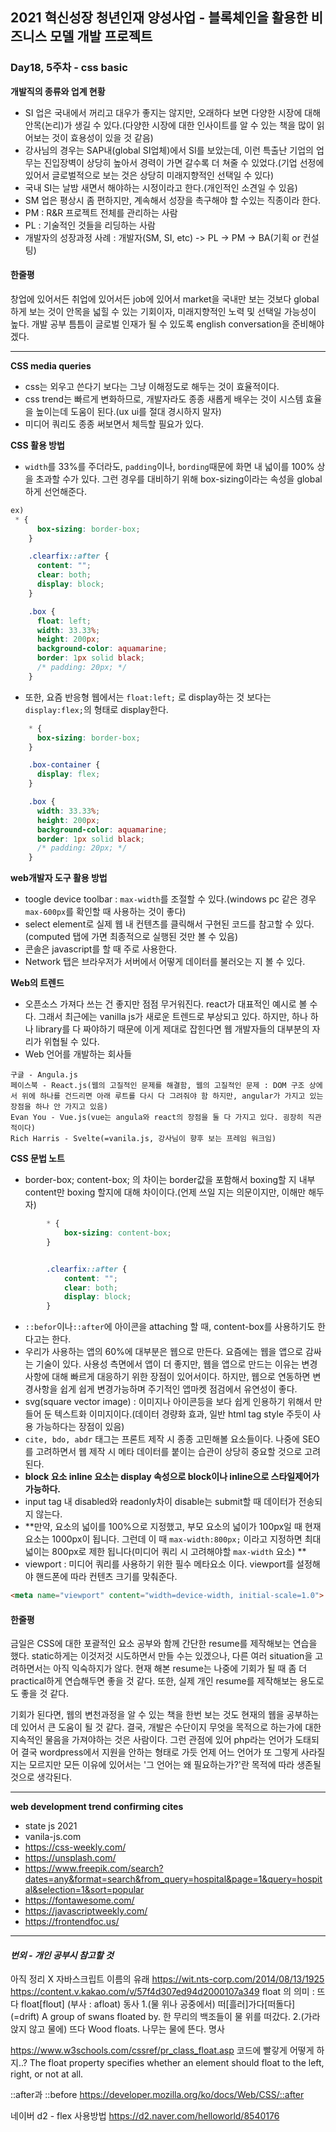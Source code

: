  ## 2021 혁신성장 청년인재 양성사업 - 블록체인을 활용한 비즈니스 모델 개발 프로젝트
 ### Day18, 5주차 - css basic

**개발직의 종류와 업계 현황**
- SI 업은 국내에서 꺼리고 대우가 좋지는 않지만, 오래하다 보면 다양한 시장에 대해 안목(논리)가 생길 수 있다.(다양한 시장에 대한 인사이트를 알 수 있는 책을 많이 읽어보는 것이 효용성이 있을 것 같음)
- 강사님의 경우는 SAP내(global SI업체)에서 SI를 보았는데, 이런 특출난 기업의 업무는 진입장벽이 상당히 높아서 경력이 가면 갈수록 더 쳐줄 수 있었다.(기업 선정에 있어서 글로벌적으로 보는 것은 상당히 미래지향적인 선택일 수 있다)
- 국내 SI는 날밤 새면서 해야하는 시정이라고 한다.(개인적인 소견일 수 있음)
- SM 업은 평상시 좀 편하지만, 계속해서 성장을 촉구해야 할 수있는 직종이라 한다.
- PM : R&R 프로젝트 전체를 관리하는 사람
- PL : 기술적인 것들을 리딩하는 사람
- 개발자의 성장과정 사례 : 개발자(SM, SI, etc) -> PL -> PM -> BA(기획 or 컨설팅)

#### 한줄평
창업에 있어서든 취업에 있어서든 job에 있어서 market을 국내만 보는 것보다 global 하게 보는 것이 안목을 넓힐 수 있는 기회이자, 미래지향적인 노력 및 선택일 가능성이 높다. 개발 공부 틈틈이 글로벌 인재가 될 수 있도록 english conversation을 준비해야 겠다.

___

**CSS media queries**
- css는 외우고 쓴다기 보다는 그냥 이해정도로 해두는 것이 효율적이다.
- css trend는 빠르게 변화하므로, 개발자라도 종종 새롭게 배우는 것이 시스템 효율을 높이는데 도움이 된다.(ux ui를 절대 경시하지 말자)
- 미디어 쿼리도 종종 써보면서 체득할 필요가 있다.


**CSS 활용 방법**
- `width`를 33%를 주더라도, `padding`이나, `bording`때문에 화면 내 넓이를 100% 상을 초과할 수가 있다. 그런 경우를 대비하기 위해 box-sizing이라는 속성을 global하게 선언해준다. 
```css
ex)
 * {
      box-sizing: border-box;
    }

    .clearfix::after {
      content: "";
      clear: both;
      display: block;
    }

    .box {
      float: left;
      width: 33.33%;
      height: 200px;
      background-color: aquamarine;
      border: 1px solid black;
      /* padding: 20px; */
    }
```

- 또한, 요즘 반응형 웹에서는 `float:left;` 로 display하는 것 보다는 `display:flex;`의 형태로 display한다.
```css
    * {
      box-sizing: border-box;
    }

    .box-container {
      display: flex;
    }

    .box {
      width: 33.33%;
      height: 200px;
      background-color: aquamarine;
      border: 1px solid black;
      /* padding: 20px; */
    }
```

**web개발자 도구 활용 방법**
- toogle device toolbar : `max-width`를 조절할 수 있다.(windows pc 같은 경우 `max-600px`를 확인할 때 사용하는 것이 좋다) 
- select element로 실제 웹 내 컨텐츠를 클릭해서 구현된 코드를 참고할 수 있다.
(computed 탭에 가면 최종적으로 실행된 것만 볼 수 있음)
- 콘솔은 javascript를 할 때 주로 사용한다.
- Network 탭은 브라우저가 서버에서 어떻게 데이터를 불러오는 지 볼 수 있다.

**Web의 트렌드**
- 오픈소스 가져다 쓰는 건 좋지만 점점 무거워진다. react가 대표적인 예시로 볼 수 다. 그래서 최근에는 vanilla js가 새로운 트렌드로 부상되고 있다. 하지만, 하나 하나 library를 다 짜야하기 때문에 이게 제대로 잡힌다면 웹 개발자들의 대부분의 자리가 위협될 수 있다.
- Web 언어를 개발하는 회사들
```
구글 - Angula.js
페이스북 - React.js(웹의 고질적인 문제를 해결함, 웹의 고질적인 문제 : DOM 구조 상에서 위에 하나를 건드리면 아래 루트를 다시 다 그려줘야 함 하지만, angular가 가지고 있는 장점을 하나 안 가지고 있음)
Evan You - Vue.js(vue는 angula와 react의 장점을 둘 다 가지고 있다. 굉장히 직관적이다)
Rich Harris - Svelte(=vanila.js, 강사님이 향후 보는 프레임 워크임)
```

**CSS 문법 노트**
- border-box; content-box; 의 차이는 border값을 포함해서 boxing할 지 내부 content만 boxing 할지에 대해 차이이다.(언제 쓰일 지는 의문이지만, 이해만 해두자)
```css
        * {
            box-sizing: content-box;
        }


        .clearfix::after {
            content: "";
            clear: both;
            display: block;
        }
```
- `::befor`이나`::after`에 아이콘을 attaching 할 때, content-box를 사용하기도 한다고는 한다.
- 우리가 사용하는 앱의 60%에 대부분은 웹으로 만든다. 요즘에는 웹을 앱으로 감싸는 기술이 있다. 사용성 측면에서 앱이 더 좋지만, 웹을 앱으로 만드는 이유는 변경사항에 대해 빠르게 대응하기 위한 장점이 있어서이다. 하지만, 웹으로 연동하면 변경사항을 쉽게 쉽게 변경가능하며 주기적인 앱마켓 점검에서 유연성이 좋다.
- svg(square vector image) : 이미지나 아이콘등을 보다 쉽게 인용하기 위해서 만들어 둔 텍스트화 이미지이다.(데이터 경량화 효과, 일반 html tag style 주듯이 사용 가능하다는 장점이 있음)
- `cite, bdo, abdr` 태그는 프론트 제작 시 종종 고민해볼 요소들이다. 나중에 SEO를 고려하면서 웹 제작 시 메타 데이터를 붙이는 습관이 상당히 중요할 것으로 고려된다.
- **block 요소 inline 요소는 display 속성으로 block이나 inline으로 스타일제어가 가능하다.**
-  input tag 내 disabled와 readonly차이 disable는 submit할 때 데이터가 전송되지 않는다. 
-  **만약, 요소의 넓이를 100%으로 지정했고, 부모 요소의 넓이가 100px일 때 현재 요소는 1000px이 됩니다. 그런데 이 때 `max-width:800px;` 이라고 지정하면 최대 넓이는 800px로 제한 됩니다(미디어 쿼리 시 고려해야할 `max-width` 요소)
**
- viewport : 미디어 쿼리를 사용하기 위한 필수 메타요소 이다. viewport를 설정해야 핸드폰에 따라 컨텐츠 크기를 맞춰준다.
```html
<meta name="viewport" content="width=device-width, initial-scale=1.0">
```

#### 한줄평
금일은 CSS에 대한 포괄적인 요소 공부와 함께 간단한 resume를 제작해보는 연습을 했다. static하게는 이것저것 시도하면서 만들 수는 있겠으나, 다른 여러 situation을 고려하면서는 아직 익숙하지가 않다. 현재 해본 resume는 나중에 기회가 될 때 좀 더 practical하게 연습해두면 좋을 것 같다. 또한, 실제 개인 resume를 제작해보는 용도로도 좋을 것 같다.

기회가 된다면, 웹의 변천과정을 알 수 있는 책을 한번 보는 것도 현재의 웹을 공부하는 데 있어서 큰 도움이 될 것 같다. 결국, 개발은 수단이지 무엇을 목적으로 하는가에 대한 지속적인 물음을 가져야하는 것은 사람이다. 그런 관점에 있어 php라는 언어가 도태되어 결국 wordpress에서 지원을 안하는 형태로 가듯 언제 어느 언어가 또 그렇게 사라질지는 모르지만 모든 이유에 있어서는 '그 언어는 왜 필요하는가?'란 목적에 따라 생존될 것으로 생각된다.

___

**web development trend confirming cites**
- state js 2021
- vanila-js.com
- https://css-weekly.com/
- https://unsplash.com/
- https://www.freepik.com/search?dates=any&format=search&from_query=hospital&page=1&query=hospital&selection=1&sort=popular
- https://fontawesome.com/
- https://javascriptweekly.com/
- https://frontendfoc.us/


___
#### *번외 - 개인 공부시 참고할 것*
아직 정리 X
자바스크립트 이름의 유래
https://wit.nts-corp.com/2014/08/13/1925
https://content.v.kakao.com/v/57f4d307ed94d2000107a349
float 의 의미 : 뜨다
float[floʊt]
(부사 : afloat)
동사
1.(물 위나 공중에서) 떠[흘러]가다[떠돌다] (=drift)
A group of swans floated by.
한 무리의 백조들이 물 위를 떠갔다.
2.(가라앉지 않고 물에) 뜨다
Wood floats.
나무는 물에 뜬다.
명사

https://www.w3schools.com/cssref/pr_class_float.asp
코드에 빨갛게 어떻게 하지..?
The float property specifies whether an element should float to the left, right, or not at all.

::after과 ::before
https://developer.mozilla.org/ko/docs/Web/CSS/::after

네이버 d2 - flex 사용방법
https://d2.naver.com/helloworld/8540176
